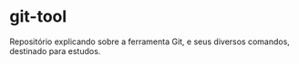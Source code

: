 # git-tool
Repositório explicando sobre a ferramenta Git, e seus diversos comandos, destinado para estudos.
